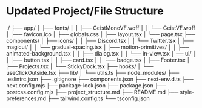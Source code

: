 # Updated Project/File Structure

./
├── app/
│   ├── fonts/
│   │   ├── GeistMonoVF.woff
│   │   └── GeistVF.woff
│   ├── favicon.ico
│   ├── globals.css
│   ├── layout.tsx
│   └── page.tsx
├── components/
│   ├── icons/
│   │   ├── Discord.tsx
│   │   └── Twitter.tsx
│   ├── magicui/
│   │   └── gradual-spacing.tsx
│   ├── motion-primitives/
│   │   ├── animated-background.tsx
│   │   ├── dialog.tsx
│   │   └── in-view.tsx
│   ── ui/
│   │   ├── button.tsx
│   │   ├── card.tsx
│   │   └── badge.tsx
│   ├── Footer.tsx
│   ├── Projects.tsx
│   └── StickyDock.tsx
├── hooks/
│   └── useClickOutside.tsx
├── lib/
│   └── utils.ts
├── node_modules/
├── .eslintrc.json
├── .gitignore
├── components.json
├── next-env.d.ts
├── next.config.mjs
├── package-lock.json
├── package.json
├── postcss.config.mjs
├── project_structure.md
├── README.md
├── style-preferences.md
├── tailwind.config.ts
└── tsconfig.json
